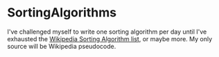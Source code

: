 # SortingAlgorithms

I've challenged myself to write one sorting algorithm per day until I've exhausted the [Wikipedia Sorting Algorithm list](https://en.wikipedia.org/wiki/Sorting_algorithm#Popular_sorting_algorithms), or maybe more. 
My only source will be Wikipedia pseudocode.